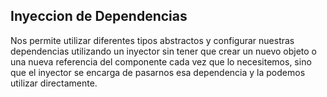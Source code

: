 


## Inyeccion de Dependencias 

Nos permite utilizar diferentes tipos abstractos y configurar nuestras dependencias utilizando un inyector sin tener que 
crear un nuevo objeto o
una nueva referencia del componente cada vez que lo necesitemos,
sino que el inyector se encarga de pasarnos esa dependencia y la podemos utilizar directamente.   